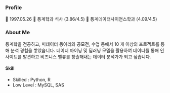 ### Profile
🍰 1997.05.26
🏤 통계학과 석사 (3.86/4.5)
🏤 통계데이터사이언스학과 (4.09/4.5)

### About Me
통계학을 전공하고, 빅데이터 동아리와 공모전, 수업 등에서 10 개 이상의 프로젝트를 통해 분석 경험을 쌓았습니다.
데이터 마이닝 및 딥러닝 모델을 활용하여 데이터를 통해 인사이트를 발견하고 비즈니스 밸류를 창출해내는 데이터 분석가가  되고 싶습니다.

#### Skill
- Skilled : Python, R
- Low Level : MySQL, SAS

